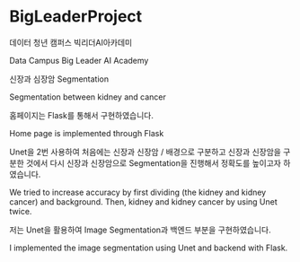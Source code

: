 # BigLeaderProject

데이터 청년 캠퍼스 빅리더AI아카데미

Data Campus Big Leader AI Academy

신장과 심장암 Segmentation 

Segmentation between kidney and cancer

홈페이지는 Flask를 통해서 구현하였습니다.

Home page is implemented through Flask

Unet을 2번 사용하여 처음에는 신장과 신장암 / 배경으로 구분하고 신장과 신장암을 구분한 것에서 다시 신장과 신장암으로 Segmentation을 진행해서 정확도를 높이고자 하였습니다.

We tried to increase accuracy by first dividing (the kidney and kidney cancer) and background. Then, kidney and kidney cancer by using Unet twice.

저는 Unet을 활용하여 Image Segmentation과 백엔드 부분을 구현하였습니다.

I implemented the image segmentation using Unet and backend with Flask.
